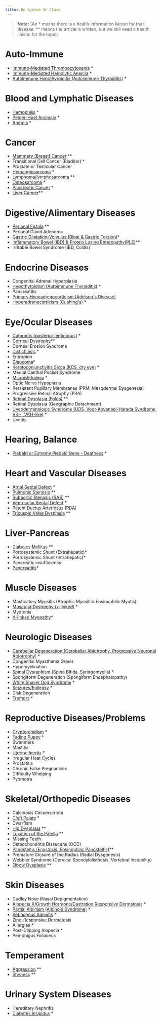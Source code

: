 ```yaml
---
title: By System Or Class
---
```

> **Note:** (An \* means there is a health information liaison for that disease.
> \** means the article is written, but we still need a health liaison
> for the topic)

# Auto-Immune

* [Immune-Mediated Thrombocytopenia](/diseases/immune-mediated-thrombocytopenia) *
* [Immune-Mediated Hemolytic Anemia](/diseases/immune-mediated-hemolytic-anemia) *
* [Autoimmune Hypothyroiditis (Autoimmune Thyroiditis)](/diseases/hypothyroidism-autoimmune-hypothyroiditis) *

# Blood and Lymphatic Diseases

* [Hemophilia](/diseases/hemophilia) *
* [Pelger-Huet Anomaly](/diseases/pelger-huet-anomaly) *
* [Anemia](/diseases/anemia) *

# Cancer

* [Mammary (Breast) Cancer](/diseases/mammary-cancer-1) \*\*
* Transitional Cell Cancer (Bladder) *
* Prostate or Testicular Cancer
* [Hemangiosarcoma](/diseases/hemangiosarcoma) *
* [Lymphoma/lymphosarcoma](/diseases/lymphosarcoma-lymphoma) \*\*
* [Osteosarcoma](/diseases/osteosarcoma) *
* [Pancreatic Cancer](/diseases/pancreatic-cancer) *
* [Liver Cancer](/diseases/liver-cancer)\*\*

# Digestive/Alimentary Diseases

* [Perianal Fistula](https://www.samoyedhealthfoundation.org/diseases/perianal-fistulas-anal-furunculosis/) \*\*
* Perianal Gland Adenoma
* [Gastric Dilatation-Volvulus (Bloat & Gastric Torsion)](/diseases/bloat)*
* [Inflammatory Bowel (IBD) & Protein Losing Enteropathy(PLE)](/diseases/inflammatory-bowel-ibd)\*\*
* Irritable Bowel Syndrome (IBD, Colitis)

# Endocrine Diseases

* Congenital Adrenal Hyperplasia
* [Hypothyroidism (Autoimmune Thyroiditis)](/diseases/hypothyroidism-autoimmune-hypothyroiditis) *
* Pancreatitis
* [Primary Hypoadrenocorticism (Addison's Disease)](/diseases/addison-s-disease)
* [Hyperadrenocorticism (Cushing's)](/diseases/cushing-s-disease) *

# Eye/Ocular Diseases

* [Cataracts (posterior lenticonus)](/diseases/cataracts-posterior-lenticonus) *
* [Corneal Dystrophy](/diseases/corneal-dystrophy)\*\*
* Corneal Erosion Syndrome
* [Distichiasis](/diseases/distichiasis) *
* Entropion
* [Glaucoma](/diseases/glaucoma)*
* [Keratoconjunctivitis Sicca (KCS, dry eye)](/diseases/keratoconjunctivitis-sicca-kcs-or-dry-eye) *
* Medial Canthal Pocket Syndrome
* [Microphthalmia](/diseases/microphthalmia) *
* Optic Nerve Hypoplasia
* Persistent Pupillary Membranes (PPM, Mesodermal Dysgenesis)
* Progressive Retinal Atrophy (PRA)
* [Retinal Dysplasia (Folds)](/diseases/retinal-dysplasia-folds) \*\*
* Retinal Dysplasia (Geographic Detachment)
* [Uveodermatologic Syndrome (UDS, Vogt-Koyanagi-Harada Syndrome, VKH, VKH-like)](/diseases/uveodermatologic-syndrome-uds) *
* Uveitis

# Hearing, Balance

* [Piebald or Extreme Piebald Gene - Deafness](/diseases/piebald-or-extreme-piebald-gene-2013-deafness) *

# Heart and Vascular Diseases

* [Atrial Septal Defect](/diseases/atrial-septal-defect-1) *
* [Pulmonic Stenosis](/diseases/pulmonic-stenosis) \*\*
* [Subaortic Stenosis (SAS)](/diseases/subaortic-stenosis) \*\*
* [Ventricular Septal Defect](/diseases/ventricular-septal-defect) *
* Patent Ductus Arteriosus (PDA)
* [Tricuspid Valve Dysplasia](/diseases/tricuspid-valve-dysplasia) \*\*

# Liver-Pancreas

* [Diabetes Mellitus](/diseases/diabetes-mellitus) \*\*
* Portosystemic Shunt (Extrahepatic)*
* Portosystemic Shunt (Intrahepatic)*
* Pancreatic insufficiency
* [Pancreatitis](/diseases/pancreatitis)*

# Muscle Diseases

* Masticatory Myositis (Atrophic Myositis/ Eosinophilic Myotis)
* [Muscular Dystrophy (x-linked)](/diseases/x-linked-muscular-dystrophy) *
* Myotonia
* [X-linked Myopathy](/diseases/x-linked-myopathy)*

# Neurologic Diseases

* [Cerebellar Degeneration (Cerebellar Abiotrophy, Progressive Neuronal Abiotrophy)](/diseases/cerebellar-degeneration-cerebeller-abiotrophies) *
* Congenital Myasthenia Gravis
* Hypomyelination
* [Spinal Dysraphism (Spina Bifida, Syringomyelia)](/diseases/spinal-dysraphism) *
* Spongiform Degeneration (Spongiform Encephalopathy)
* [White Shaker Dog Syndrome](/diseases/white-shaker-dog-syndrome) *
* [Seizures/Epilepsy](/diseases/seizures-epilepsy) *
* Disk Degeneration
* [Tremors](/diseases/white-shaker-dog-syndrome) *

# Reproductive Diseases/Problems

* [Cryptorchidism](/diseases/cryptorchidism) *
* [Fading Puppy](/diseases/fading-puppy-syndrome) *
* Swimmers
* Mastitis
* [Uterine Inertia](/diseases/uterine-inertia) *
* Irregular Heat Cycles
* Prostatitis
* Chronic False Pregnancies
* Difficulty Whelping
* Pyometra

# Skeletal/Orthopedic Diseases

* Calcinosis Circumscripta
* [Cleft Palate](/diseases/cleft-palate) *
* Dwarfism
* [Hip Dysplasia](/diseases/hip-dysplasia-hd) \*\*
* [Luxation of the Patella](/diseases/luxating-patella) \*\*
* Missing Teeth
* Osteochondritis Dissecans (OCD)
* [Panosteitis (Enostosis, Eosinophilic Panosteitis)](/diseases/panosteitis)\*\*
* Premature Closure of the Radius (Radial Dysgenesis)
* Wobbler Syndrome (Cervical Spondylolisthesis, Vertebral Instability)
* [Elbow Dysplasia](/diseases/elbow-dysplasia) \*\*

# Skin Diseases

* Dudley Nose (Nasal Depigmentation)
* [Alopecia X/Growth Hormone/Castration Responsive Dermatosis](/diseases/alopecia-x) *
* [Partial Albinism (Albinoid Syndrome)](/diseases/partial-albinism) *
* [Sebaceous Adenitis](/diseases/sebaceous-adenitis-sa) *
* [Zinc-Responsive Dermatosis](/diseases/zinc-responsive-dermatosis)
* Allergies *
* Post-Clipping Alopecia *
* Pemphigus Foliaceus

# Temperament

* [Aggression](/diseases/aggression) \*\*
* [Shyness](/diseases/shyness) \*\*

# Urinary System Diseases

* Hereditary Nephritis
* [Diabetes Insipidus](/diseases/diabetes-insipidus) *
